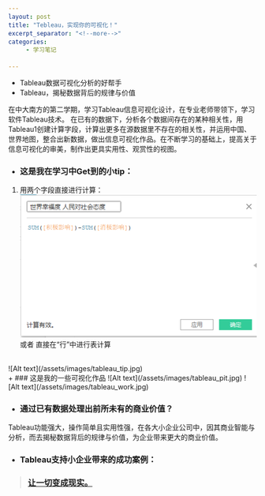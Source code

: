 ```yaml
---
layout: post
title: "Tebleau，实现你的可视化！"
excerpt_separator: "<!--more-->"
categories:
     - 学习笔记

---
```


+ Tableau数据可视化分析的好帮手
+ Tableau，揭秘数据背后的规律与价值
<!--more-->


在中大南方的第二学期，学习Tableau信息可视化设计，在专业老师带领下，学习软件Tableau技术。
在已有的数据下，分析各个数据间存在的某种相关性，用Tableau1创建计算字段，计算出更多在源数据里不存在的相关性，并运用中国、世界地图，整合出新数据，做出信息可视化作品。在不断学习的基础上，提高关于信息可视化的审美，制作出更具实用性、观赏性的视图。
+ ### 这是我在学习中Get到的小tip：

1. 用两个字段直接进行计算：
![Alt text](/assets/images/tableau_sum.jpg)
或者 直接在“行”中进行表计算 
<br>
![Alt text](/assets/images/tableau_tip.jpg)
<br>
+ ### 这是我的一些可视化作品
![Alt text](/assets/images/tableau_pit.jpg)
![Alt text](/assets/images/tableau_work.jpg)

+ ### 通过已有数据处理出前所未有的商业价值？
Tableau功能强大，操作简单且实用性强，在各大小企业公司中，因其商业智能与分析，而去揭秘数据背后的规律与价值，为企业带来更大的商业价值。

+ ### Tableau支持小企业带来的成功案例：
> ### [让一切变成现实。](https://www.tableau.com/zh-cn/solutions/customer/small-business-flexibility-life-tableau)
